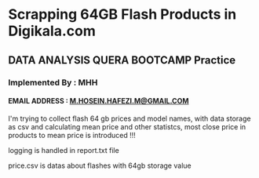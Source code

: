 # Scrapping 64GB Flash Products in Digikala.com

## DATA ANALYSIS QUERA BOOTCAMP Practice

### Implemented By : MHH

#### EMAIL ADDRESS : M.HOSEIN.HAFEZI.M@GMAIL.COM

I'm trying to collect flash 64 gb prices and model names, with data storage as csv and calculating mean price and other statistcs, most close price in products to mean price is introduced !!!

logging is handled in report.txt file

price.csv is datas about flashes with 64gb storage value
